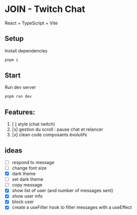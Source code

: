 # JOIN - Twitch Chat

React + TypeScript + Vite

## Setup

Install dependencies

```bash
pnpm i
```

## Start

Run dev server

```bash
pnpm run dev
```

## Features:

1. [ ] style (chat twitch)
2. [x] gestion du scroll : pause chat et relancer
3. [x] clean code composants évolutifs

## ideas

- [ ] respond to message
- [ ] change font size
- [x] dark theme
- [ ] set dark theme
- [ ] copy message
- [x] show list of user (and number of messages sent)
- [x] show user info
- [x] block user
- [x] create a useFilter hook to filter messages with a useEffect
